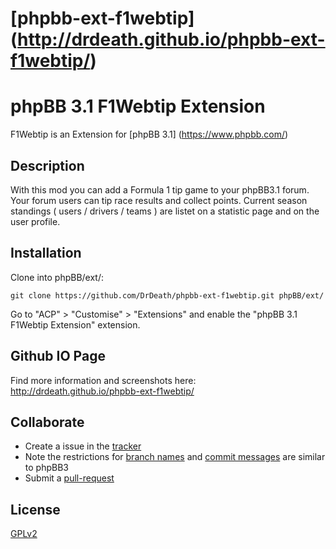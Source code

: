 [phpbb-ext-f1webtip] (http://drdeath.github.io/phpbb-ext-f1webtip/)
==================

# phpBB 3.1 F1Webtip Extension

F1Webtip is an Extension for [phpBB 3.1] (https://www.phpbb.com/)


## Description

With this mod you can add a Formula 1 tip game to your phpBB3.1 forum.
Your forum users can tip race results and collect points.
Current season standings ( users / drivers / teams ) are listet on a statistic page and on the user profile.


## Installation

Clone into phpBB/ext/:

    git clone https://github.com/DrDeath/phpbb-ext-f1webtip.git phpBB/ext/

Go to "ACP" > "Customise" > "Extensions" and enable the "phpBB 3.1 F1Webtip Extension" extension.

## Github IO Page

Find more information and screenshots here:
http://drdeath.github.io/phpbb-ext-f1webtip/

## Collaborate

* Create a issue in the [tracker](https://github.com/DrDeath/phpbb-ext-f1webtip/issues)
* Note the restrictions for [branch names](https://wiki.phpbb.com/Git#Branch_Names) and [commit messages](https://wiki.phpbb.com/Git#Commit_Messages) are similar to phpBB3
* Submit a [pull-request](https://github.com/DrDeath/phpbb-ext-f1webtip/pulls)

## License

[GPLv2](license.txt)
